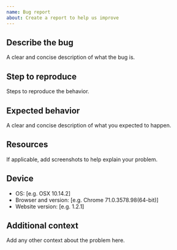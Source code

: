 ```yaml
---
name: Bug report
about: Create a report to help us improve
---
```


## Describe the bug

A clear and concise description of what the bug is.

## Step to reproduce

Steps to reproduce the behavior.

## Expected behavior

A clear and concise description of what you expected to happen.

## Resources

If applicable, add screenshots to help explain your problem.

## Device

* OS: [e.g. OSX 10.14.2]
* Browser and version: [e.g. Chrome 71.0.3578.98(64-bit)]
* Website version: [e.g. 1.2.1]

## Additional context

Add any other context about the problem here.
